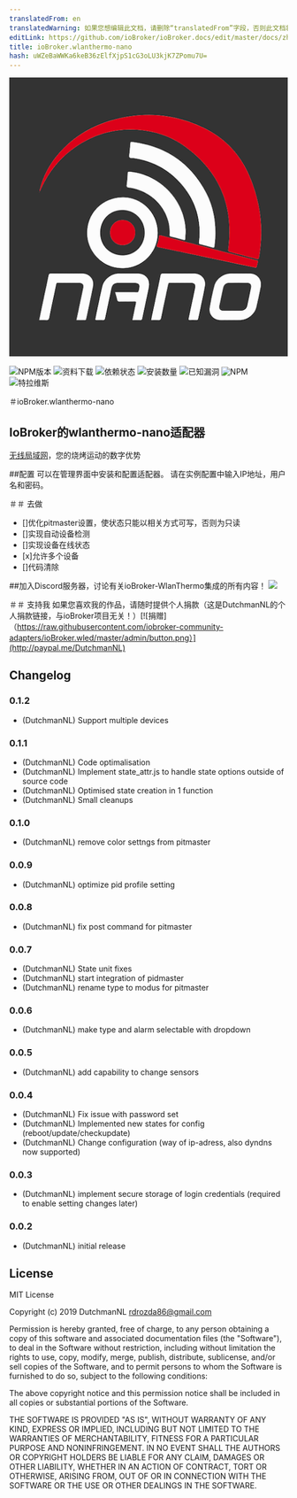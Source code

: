 ```yaml
---
translatedFrom: en
translatedWarning: 如果您想编辑此文档，请删除“translatedFrom”字段，否则此文档将再次自动翻译
editLink: https://github.com/ioBroker/ioBroker.docs/edit/master/docs/zh-cn/adapterref/iobroker.wlanthermo-nano/README.md
title: ioBroker.wlanthermo-nano
hash: uWZeBaWWKa6keB36zElfXjpS1cG3oLU3kjK7ZPomu7U=
---
```

![商标](../../../en/adapterref/iobroker.wlanthermo-nano/admin/wlanthermo-nano.png)

![NPM版本](http://img.shields.io/npm/v/iobroker.wlanthermo-nano.svg)
![资料下载](https://img.shields.io/npm/dm/iobroker.wlanthermo-nano.svg)
![依赖状态](https://img.shields.io/david/iobroker-community-adapters/iobroker.wlanthermo-nano.svg)
![安装数量](http://iobroker.live/badges/wlanthermo-nano-stable.svg)
![已知漏洞](https://snyk.io/test/github/iobroker-community-adapters/ioBroker.wlanthermo-nano/badge.svg)
![NPM](https://nodei.co/npm/iobroker.wlanthermo-nano.png?downloads=true)
![特拉维斯](http://img.shields.io/travis/iobroker-community-adapters/ioBroker.wlanthermo-nano/master.svg)

＃ioBroker.wlanthermo-nano
## IoBroker的wlanthermo-nano适配器
[无线局域网](https://github.com/WLANThermo-nano/WLANThermo_nano_Software/wiki "WLANThermo Nano")，您的烧烤运动的数字优势

##配置
可以在管理界面中安装和配置适配器。
请在实例配置中输入IP地址，用户名和密码。

＃＃ 去做
* []优化pitmaster设置，使状态只能以相关方式可写，否则为只读
* []实现自动设备检测
* []实现设备在线状态
* [x]允许多个设备
* []代码清除

##加入Discord服务器，讨论有关ioBroker-WlanThermo集成的所有内容！
<a href="https://discord.gg/cNAeGjJ"><img src="https://discordapp.com/api/guilds/743167951875604501/widget.png?style=banner2" width="25%"></a>

＃＃ 支持我
如果您喜欢我的作品，请随时提供个人捐款（这是DutchmanNL的个人捐款链接，与ioBroker项目无关！）[![捐赠]（https://raw.githubusercontent.com/iobroker-community-adapters/ioBroker.wled/master/admin/button.png）](http://paypal.me/DutchmanNL)

## Changelog

### 0.1.2
* (DutchmanNL) Support multiple devices

### 0.1.1
* (DutchmanNL) Code optimalisation
* (DutchmanNL) Implement state_attr.js to handle state options outside of source code
* (DutchmanNL) Optimised state creation in 1 function
* (DutchmanNL) Small cleanups

### 0.1.0
* (DutchmanNL) remove color settngs from pitmaster

### 0.0.9
* (DutchmanNL) optimize pid profile setting

### 0.0.8
* (DutchmanNL) fix post command for pitmaster

### 0.0.7
* (DutchmanNL) State unit fixes
* (DutchmanNL) start integration of pidmaster
* (DutchmanNL) rename  type  to modus for pitmaster

### 0.0.6
* (DutchmanNL) make type and alarm selectable with dropdown

### 0.0.5
* (DutchmanNL) add  capability to change sensors

### 0.0.4
* (DutchmanNL) Fix issue with password set
* (DutchmanNL) Implemented new states for config (reboot/update/checkupdate)
* (DutchmanNL) Change  configuration (way of ip-adress, also dyndns now supported)

### 0.0.3
* (DutchmanNL) implement secure storage of login credentials (required to enable setting changes later)

### 0.0.2
* (DutchmanNL) initial release

## License
MIT License

Copyright (c) 2019 DutchmanNL <rdrozda86@gmail.com>

Permission is hereby granted, free of charge, to any person obtaining a copy
of this software and associated documentation files (the "Software"), to deal
in the Software without restriction, including without limitation the rights
to use, copy, modify, merge, publish, distribute, sublicense, and/or sell
copies of the Software, and to permit persons to whom the Software is
furnished to do so, subject to the following conditions:

The above copyright notice and this permission notice shall be included in all
copies or substantial portions of the Software.

THE SOFTWARE IS PROVIDED "AS IS", WITHOUT WARRANTY OF ANY KIND, EXPRESS OR
IMPLIED, INCLUDING BUT NOT LIMITED TO THE WARRANTIES OF MERCHANTABILITY,
FITNESS FOR A PARTICULAR PURPOSE AND NONINFRINGEMENT. IN NO EVENT SHALL THE
AUTHORS OR COPYRIGHT HOLDERS BE LIABLE FOR ANY CLAIM, DAMAGES OR OTHER
LIABILITY, WHETHER IN AN ACTION OF CONTRACT, TORT OR OTHERWISE, ARISING FROM,
OUT OF OR IN CONNECTION WITH THE SOFTWARE OR THE USE OR OTHER DEALINGS IN THE
SOFTWARE.